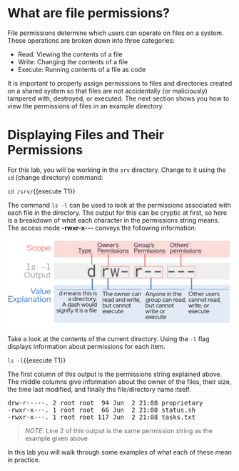 # What are file permissions?

File permissions determine which users can operate on files on a system.
These operations are broken down into three categories:
* Read: Viewing the contents of a file
* Write: Changing the contents of a file
* Execute: Running contents of a file as code

It is important to properly assign permissions to files and directories
created on a shared system so that files are not accidentally (or maliciously)
tampered with, destroyed, or executed. The next section shows you how to
view the permissions of files in an example directory.

# Displaying Files and Their Permissions

For this lab, you will be working in the `srv` directory. Change to it using the
`cd` (change directory) command:

`cd /srv/`{{execute T1}}

The command `ls -l` can be used to look at the permissions associated with each
file in the directory. The output for this can be cryptic at first, so here is
a breakdown of what each character in the permissions string means.
The access mode __-rwxr-x---__ conveys the following information:

![permission string breakdown](./assets/lsExplanation.png)

Take a look at the contents of the current directory.
Using the `-l` flag displays information about permissions for each item.

`ls -l`{{execute T1}}

The first column of this output is the permissions string explained above.
The middle columns give information about the owner of the files, their size,
the time last modified, and finally the file/directory name itself.

<pre class=file>
drw-r-----. 2 root root  94 Jun  2 21:08 proprietary
-rwxr-x---. 1 root root  66 Jun  2 21:08 status.sh
-rwxr-x---. 1 root root 117 Jun  2 21:08 tasks.txt
</pre>

>_NOTE:_ Line 2 of this output is the same permission string as the example given above

In this lab you will walk through some examples of what each of these mean in practice.

